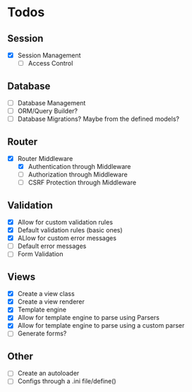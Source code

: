 # Todos

## Session

- [X] Session Management
  - [ ] Access Control

## Database

- [ ] Database Management
- [ ] ORM/Query Builder?
- [ ] Database Migrations? Maybe from the defined models?

## Router

- [X] Router Middleware
  - [X] Authentication through Middleware
  - [ ] Authorization through Middleware
  - [ ] CSRF Protection through Middleware
  
## Validation  

- [X] Allow for custom validation rules
- [X] Default validation rules (basic ones)
- [X] ALlow for custom error messages
- [ ] Default error messages
- [ ] Form Validation

## Views
- [X] Create a view class
- [X] Create a view renderer
- [X] Template engine
- [X] Allow for template engine to parse using Parsers
- [X] Allow for template engine to parse using a custom parser
- [ ] Generate forms?

## Other
- [ ] Create an autoloader
- [ ] Configs through a .ini file/define()
